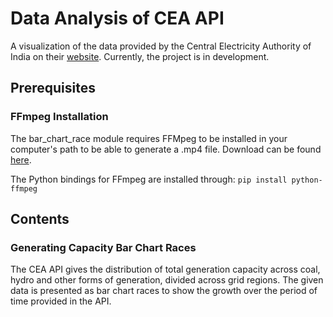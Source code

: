 # Data Analysis of CEA API
A visualization of the data provided by the Central Electricity Authority of India on their [website](https://cea.nic.in/api-for-central-electricity-authority-data/?lang=en).
Currently, the project is in development.

## Prerequisites
### FFmpeg Installation
The bar_chart_race module requires FFMpeg to be installed in your computer's path to be able to generate a .mp4 file.
Download can be found [here](https://www.ffmpeg.org/download.html).

The Python bindings for FFmpeg are installed through:
```pip install python-ffmpeg```

## Contents
### Generating Capacity Bar Chart Races
The CEA API gives the distribution of total generation capacity across coal, hydro and other forms of generation, divided across grid regions. The given data is presented as bar chart races to show the growth over the period of time provided in the API.